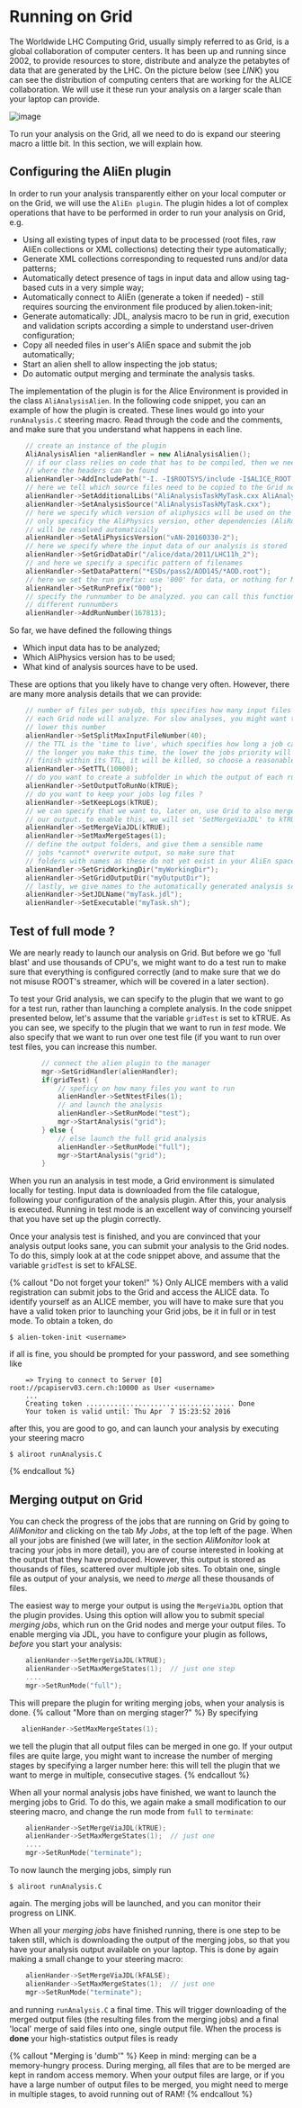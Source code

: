 # Running on Grid

The Worldwide LHC Computing Grid, usually simply referred to as Grid, is a global collaboration of computer centers. It has been up and running since 2002, to provide resources to store, distribute and analyze the petabytes of data that are generated by the LHC. On the picture below (see *LINK*) you can see the distribution of computing centers that are working for the ALICE collaboration. We will use it these run your analysis on a larger scale than your laptop can provide. 

![image](grid.png)

To run your analysis on the Grid, all we need to do is expand our steering macro a little bit. In this section, we will explain how. 

## Configuring the AliEn plugin

In order to run your analysis transparently either on your local computer or on the Grid, we will use the `AliEn plugin`. The plugin hides a lot of complex operations that have to be performed in order to run your analysis on Grid, e.g.

* Using all existing types of input data to be processed (root files, raw AliEn collections or XML collections) detecting their type automatically;
* Generate XML collections corresponding to requested runs and/or data patterns;
* Automatically detect presence of tags in input data and allow using tag-based cuts in a very simple way;
* Automatically connect to AliEn (generate a token if needed) - still requires sourcing the environment file produced by alien.token-init;
* Generate automatically: JDL, analysis macro to be run in grid, execution and validation scripts according a simple to understand user-driven configuration; 
* Copy all needed files in user's AliEn space and submit the job automatically;
* Start an alien shell to allow inspecting the job status;
* Do automatic output merging and terminate the analysis tasks.

The implementation of the plugin is for the Alice Environment is provided in the class `AliAnalysisAlien`. In the following code snippet, you can an example of how the plugin is created.  These lines would go into your `runAnalysis.C` steering macro. Read through the code and the comments, and make sure that you understand what happens in each line. 

```cpp
    // create an instance of the plugin
    AliAnalysisAlien *alienHandler = new AliAnalysisAlien();
    // if our class relies on code that has to be compiled, then we need to tell the Grid nodes
    // where the headers can be found
    alienHandler->AddIncludePath("-I. -I$ROOTSYS/include -I$ALICE_ROOT -I$ALICE_ROOT/include -I$ALICE_PHYSICS/include");
    // here we tell which source files need to be copied to the Grid nodes
    alienHandler->SetAdditionalLibs("AliAnalysisTaskMyTask.cxx AliAnalysisTaskMyTask.h");
    alienHandler->SetAnalysisSource("AliAnalysisTaskMyTask.cxx");
    // here we specify which version of aliphysics will be used on the Grid nodes
    // only specificy the AliPhysics version, other dependencies (AliRoot, ROOT, etc)
    // will be resolved automatically
    alienHandler->SetAliPhysicsVersion("vAN-20160330-2");
    // here we specify where the input data of our analysis is stored
    alienHandler->SetGridDataDir("/alice/data/2011/LHC11h_2");
    // and here we specify a specific pattern of filenames
    alienHandler->SetDataPattern("*ESDs/pass2/AOD145/*AOD.root");
    // here we set the run prefix: use '000' for data, or nothing for MC
    alienHandler->SetRunPrefix("000");
    // specify the runnumber to be analyzed. you can call this function multiple times with 
    // different runnumbers
    alienHandler->AddRunNumber(167813);
```
So far, we have defined the following things
* Which input data has to be analyzed;
* Which AliPhysics version has to be used;
* What kind of analysis sources have to be used.

These are options that you likely have to change very often. However, there are many more analysis details that we can provide:

```cpp
    // number of files per subjob, this specifies how many input files
    // each Grid node will analyze. For slow analyses, you might want to 
    // lower this number
    alienHandler->SetSplitMaxInputFileNumber(40);
    // the TTL is the 'time to live', which specifies how long a job can run, in seconds
    // the longer you make this time, the lower the jobs priority will be. However, if the job doesn't
    // finish within its TTL, it will be killed, so choose a reasonable number
    alienHandler->SetTTL(10000);
    // do you want to create a subfolder in which the output of each runnumber is stored? 
    alienHandler->SetOutputToRunNo(kTRUE);
    // do you want to keep your jobs log files ? 
    alienHandler->SetKeepLogs(kTRUE);
    // we can specify that we want to, later on, use Grid to also merge
    // our output. to enable this, we will set 'SetMergeViaJDL' to kTRUE
    alienHandler->SetMergeViaJDL(kTRUE);
    alienHandler->SetMaxMergeStages(1);
    // define the output folders, and give them a sensible name
    // jobs *cannot* overwrite output, so make sure that
    // folders with names as these do not yet exist in your AliEn space
    alienHandler->SetGridWorkingDir("myWorkingDir");
    alienHandler->SetGridOutputDir("myOutputDir");
    // lastly, we give names to the automatically generated analysis scripts
    alienHandler->SetJDLName("myTask.jdl");
    alienHandler->SetExecutable("myTask.sh");
```

## Test of full mode ? 

We are nearly ready to launch our analysis on Grid. But before we go 'full blast' and use thousands of CPU's, we might want to do a test run to make sure that everything is configured correctly (and to make sure that we do not misuse ROOT's streamer, which will be covered in a later section). 

To test your Grid analysis, we can specify to the plugin that we want to go for a test run, rather than launching a complete analysis. In the code snippet presented below, let's assume that the variable `gridTest` is set to kTRUE. As you can see, we specify to the plugin that we want to run in *test* mode. We also specify that we want to run over one test file (if you want to run over test files, you can increase this number. 

```cpp
        // connect the alien plugin to the manager
        mgr->SetGridHandler(alienHandler);
        if(gridTest) {
            // speficy on how many files you want to run
            alienHandler->SetNtestFiles(1);
            // and launch the analysis
            alienHandler->SetRunMode("test");
            mgr->StartAnalysis("grid");
        } else {
            // else launch the full grid analysis
            alienHandler->SetRunMode("full");
            mgr->StartAnalysis("grid");
        }
```

When you run an analysis in test mode, a Grid environment is simulated locally for testing. Input data is downloaded from the file catalogue, following your configuration of the analysis plugin. After this, your analysis is executed. Running in test mode is an excellent way of convincing yourself that you have set up the plugin correctly. 

Once your analysis test is finished, and you are convinced that your analysis output looks sane, you can submit your analysis to the Grid nodes. To do this, simply look at at the code snippet above, and assume that the variable `gridTest` is set to kFALSE. 

{% callout "Do not forget your token!" %}
Only ALICE members with a valid registration can submit jobs to the Grid and access the ALICE data. To identify yourself as an ALICE member, you will have to make sure that you have a valid token prior to launching your Grid jobs, be it in full or in test mode. To obtain a token, do
```
$ alien-token-init <username>
```
if all is fine, you should be prompted for your password, and see something like
```
    => Trying to connect to Server [0] root://pcapiserv03.cern.ch:10000 as User <username>
    ...
    Creating token ..................................... Done
    Your token is valid until: Thu Apr  7 15:23:52 2016
```
after this, you are good to go, and can launch your analysis by executing your steering macro
```
$ aliroot runAnalysis.C 
```
{% endcallout %}

## Merging output on Grid
You can check the progress of the jobs that are running on Grid by going to *AliMonitor* and clicking on the tab *My Jobs*, at the top left of the page. When all your jobs are finished (we will later, in the section *AliMonitor* look at tracing your jobs in more detail), you are of course interested in looking at the output that they have produced. However, this output is stored as thousands of files, scattered over multiple job sites. To obtain one, single file as output of your analysis, we need to *merge* all these thousands of files. 

The easiest way to merge your output is using the `MergeViaJDL` option that the plugin provides. Using this option will allow you to submit special *merging jobs*, which run on the Grid nodes and merge your output files. To enable merging via JDL, you have to configure your plugin as follows, *before* you start your analysis:

```cpp
    alienHander->SetMergeViaJDL(kTRUE);
    alienHander->SetMaxMergeStates(1);  // just one step
    ....
    mgr->SetRunMode("full");
```
This will prepare the plugin for writing merging jobs, when your analysis is done. 
{% callout "More than on merging stager?" %}
By specifying
```cpp
   alienHander->SetMaxMergeStates(1);
```
we tell the plugin that all output files can be merged in one go. If your output files are quite large, you might want to increase the number of merging stages by specifying a larger number here: this will tell the plugin that we want to merge in multiple, consecutive stages.
{% endcallout %}

When all your normal analysis jobs have finished, we want to launch the merging jobs to Grid. To do this, we again make a small modification to our steering macro, and change the run mode from `full` to `terminate`:

```cpp
    alienHander->SetMergeViaJDL(kTRUE);
    alienHander->SetMaxMergeStates(1);  // just one
    ....
    mgr->SetRunMode("terminate");
```
To now launch the merging jobs, simply run
```
$ aliroot runAnalysis.C
```
again. The merging jobs will be launched, and you can monitor their progress on LINK. 

When all your *merging jobs* have finished running, there is one step to be taken still, which is downloading the output of the merging jobs, so that you have your analysis output available on your laptop. This is done by again making a small change to your steering macro:

```cpp
    alienHander->SetMergeViaJDL(kFALSE);
    alienHander->SetMaxMergeStates(1);  // just one
    mgr->SetRunMode("terminate");
```
and running `runAnalysis.C` a final time. This will trigger downloading of the merged output files (the resulting files from the merging jobs) and a final 'local' merge of said files into one, single output file. When the process is **done** your high-statistics output files is ready

{% callout "Merging is 'dumb'" %}
Keep in mind: merging can be a memory-hungry process. During merging, all files that are to be merged are kept in random access memory. When your output files are large, or if you have a large number of output files to be merged, you might need to merge in multiple stages, to avoid running out of RAM!
{% endcallout %}
